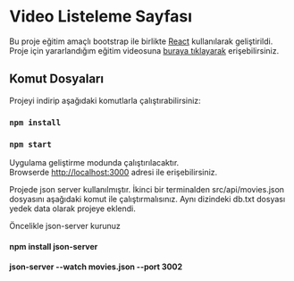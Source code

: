 # Video Listeleme Sayfası

Bu proje eğitim amaçlı bootstrap ile birlikte [React](https://github.com/facebook/create-react-app) kullanılarak geliştirildi. \
Proje için yararlandığım eğitim videosuna [buraya tıklayarak](https://www.youtube.com/watch?v=jig4GPO7OTo&list=PL-Hkw4CrSVq_eyixSZ4sVI1x6d7akLpsy) erişebilirsiniz.

## Komut Dosyaları

Projeyi indirip aşağıdaki komutlarla çalıştırabilirsiniz:

### `npm install`
### `npm start`

Uygulama geliştirme modunda çalıştırılacaktır.\
Browserde [http://localhost:3000](http://localhost:3000) adresi ile erişebilirsiniz.

Projede json server kullanılmıştır. İkinci bir terminalden src/api/movies.json dosyasını aşağıdaki komut ile çalıştırmalısınız. Aynı dizindeki db.txt dosyası yedek data olarak projeye eklendi.

Öncelikle json-server kurunuz
 #### npm install json-server

#### json-server --watch movies.json --port 3002

